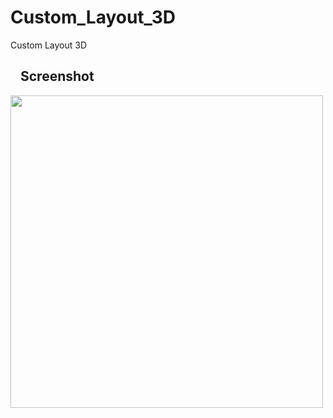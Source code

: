 # Custom_Layout_3D
Custom Layout 3D
<h2><a id="user-content-screenshot" class="anchor" href="#screenshot" aria-hidden="true"><svg aria-hidden="true"class="octicon octicon-link" 
height="16" version="1.1" viewBox="0 0 16 16" width="16"><path fill-rule="evenodd" >
</path></svg></a>Screenshot</h2>
<a href="https://github.com/khmiri007/Custom_Layout_3D/blob/master/Untitled.gif" target="_blank">
<img src="https://github.com/khmiri007/Custom_Layout_3D/blob/master/Untitled.gif" height="500" style="max-width:100%;"></a>
